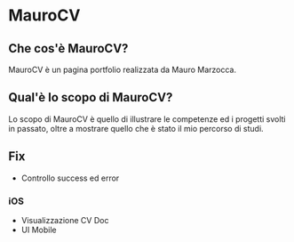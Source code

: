 # MauroCV

## Che cos'è MauroCV?

MauroCV è un pagina portfolio realizzata da Mauro Marzocca.

## Qual'è lo scopo di MauroCV?

Lo scopo di MauroCV è quello di illustrare le competenze ed i progetti svolti in passato, oltre a mostrare quello che è stato il mio percorso di studi.

## Fix 

- Controllo success ed error
  
### iOS

- Visualizzazione CV Doc
- UI Mobile
